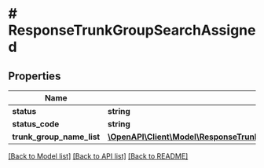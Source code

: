 # # ResponseTrunkGroupSearchAssigned

## Properties

Name | Type | Description | Notes
------------ | ------------- | ------------- | -------------
**status** | **string** |  | [optional]
**status_code** | **string** |  | [optional]
**trunk_group_name_list** | [**\OpenAPI\Client\Model\ResponseTrunkGroupSearchAssignedTrunkGroupNameList[]**](ResponseTrunkGroupSearchAssignedTrunkGroupNameList.md) |  | [optional]

[[Back to Model list]](../../README.md#models) [[Back to API list]](../../README.md#endpoints) [[Back to README]](../../README.md)
